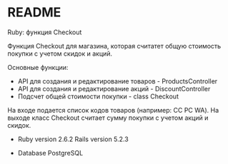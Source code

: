# README

 Ruby: функция Checkout

Функция Checkout для магазина, которая считатет общую стоимость покупки с учетом скидок и акций.

Основные функции:
* API для создания и редактирование товаров - ProductsController
* API для создания и редактирование акций - DiscountController
* Подсчет общей стоимости покупки - class Checkout

На входе подается список кодов товаров (например: CC PC WA).
На выходе класс Checkout считает сумму покупки с учетом акций и скидок.

* Ruby version 2.6.2 Rails version 5.2.3

* Database PostgreSQL
